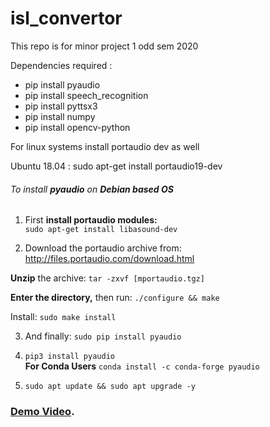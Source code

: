 # isl_convertor
This repo is for minor project 1 odd sem 2020

Dependencies required :

- pip install pyaudio
- pip install speech_recognition
- pip install pyttsx3
- pip install numpy
- pip install opencv-python


For linux systems install portaudio dev as well

Ubuntu 18.04 : sudo apt-get install portaudio19-dev

###### To install **pyaudio** on **Debian based OS**  
1. First **install portaudio modules:**  
```sudo apt-get install libasound-dev```

2. Download the portaudio archive from: http://files.portaudio.com/download.html

**Unzip** the archive: ```tar -zxvf [mportaudio.tgz]```

**Enter the directory,** then run: ```./configure && make```

Install: ```sudo make install```

3. And finally: ```sudo pip install pyaudio```

4. ```pip3 install pyaudio```  
**For Conda Users** ```conda install -c conda-forge pyaudio ```  

5. ```sudo apt update && sudo apt upgrade -y```    

### [Demo Video](https://drive.google.com/file/d/1qCiboIn42bTKGd4ggWBR-zEL8-Vu_uOS/view?usp=sharing).
